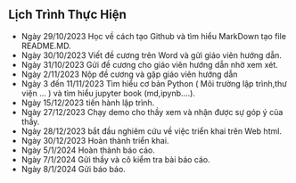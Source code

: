 ## Lịch Trình Thực Hiện
- Ngày 29/10/2023 Học về cách tạo Github và tìm hiểu MarkDown tạo file README.MD.
- Ngày 30/10/2023 Viết đề cương trên Word và gửi giáo viên hướng dẫn.
- Ngày 31/10/2023 Gửi đề cương cho giáo viên hướng dẫn nhờ xem xét.
- Ngày 2/11/2023 Nộp đề cương và gặp giáo viên hướng dẫn
- Ngày 3 đến 11/11/2023 Tìm hiểu cơ bản Python ( Môi trường lập trình,thư viện ... ) và tìm hiểu jupyter book (md,ipynb....).
- Ngày 15/12/2023 tiến hành lập trình.
- Ngày 27/12/2023 Chạy demo cho thầy xem và nhận được sự góp ý của thầy.
- Ngày 28/12/2023 bắt đầu nghiêm cứu về việc triển khai trên Web html.
- Ngày 30/12/2023 Hoàn thành triển khai.
- Ngày 5/1/2024 Hoàn thành báo cáo.
- Ngày 7/1/2024 Gửi thầy và cô kiểm tra bài báo cáo.
- Ngày 8/1/2024 Gửi báo báo.

